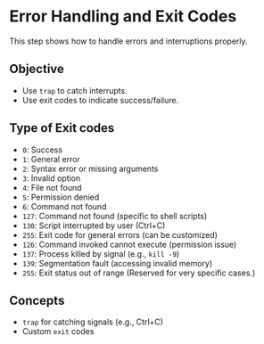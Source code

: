 # Error Handling and Exit Codes
This step shows how to handle errors and interruptions properly.

## Objective

- Use `trap` to catch interrupts.
- Use exit codes to indicate success/failure.

## Type of Exit codes
- `0`: Success
- `1`: General error
- `2`: Syntax error or missing arguments
- `3`: Invalid option
- `4`: File not found
- `5`: Permission denied
- `6`: Command not found
- `127`: Command not found (specific to shell scripts)
- `130`: Script interrupted by user (Ctrl+C)
- `255`: Exit code for general errors (can be customized)
- `126`: Command invoked cannot execute (permission issue)
- `137`: Process killed by signal (e.g., `kill -9`)
- `139`: Segmentation fault (accessing invalid memory)
- `255`: Exit status out of range (Reserved for very specific cases.)


## Concepts

- `trap` for catching signals (e.g., Ctrl+C)
- Custom `exit` codes